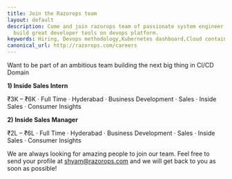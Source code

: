 ```yaml
---
title: Join the Razorops team
layout: default
description: Come and join razorops team of passionate system engineer to help us
  build great developer tools on devops platform.
keywords: Hiring, Devops methodology,Kubernetes dashboard,Cloud containers,Devops
canonical_url: http://razorops.com/careers
---
```


Want to be part of an ambitious team building the next big thing in CI/CD Domain




**1) Inside Sales Intern**

₹3K – ₹6K  · Full Time · Hyderabad · Business Development · Sales · Inside Sales · Consumer Insights    




**2) Inside Sales Manager**  


₹2L – ₹6L  · Full Time · Hyderabad · Business Development · Sales · Inside Sales · Consumer Insights        




We are always looking for amazing people to join our team. Feel free to send your profile at [shyam@razorops.com](mailto:shyam@razorops.com)  and we will get back to you as soon as possible!